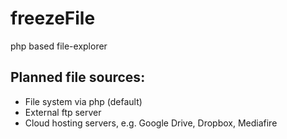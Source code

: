 freezeFile
==========

php based file-explorer

## Planned file sources:

* File system via php (default)
* External ftp server
* Cloud hosting servers, e.g. Google Drive, Dropbox, Mediafire